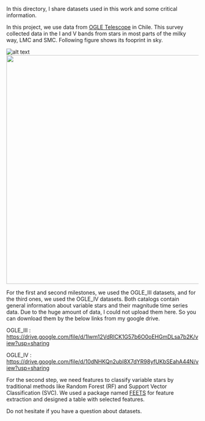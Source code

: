 In this directory, I share datasets used in this work and some critical information. 

In this project, we use data from [OGLE Telescope](http://ogle.astrouw.edu.pl/) in Chile. This survey collected data in the I and V bands from stars in most parts of the milky way, LMC and SMC. Following figure shows its fooprint in sky.

![alt text]()
<img src="http://www.astrouw.edu.pl/~jskowron/ogle4-sky/OGLE-IV-footprint2018-cap1800.png" style=" width:600px ; height:600px "  >

For the first and second milestones, we used the OGLE_III datasets, and for the third ones, we used the OGLE_IV datasets. Both catalogs contain general information about variable stars and their magnitude time series data. Due to the huge amount of data, I could not upload them here. So you can download them by the below links from my google drive.

OGLE_III  : https://drive.google.com/file/d/1lwm12VdRICK1G57b6O0oEHGmDLsa7b2K/view?usp=sharing 

OGLE_IV   : https://drive.google.com/file/d/10dNHKQn2ubI8X7dYR98yfUKbSEahA44N/view?usp=sharing 

For the second step, we need features to classify variable stars by traditional methods like Random Forest (RF) and Support Vector Classification (SVC). We used a package named [FEETS](https://feets.readthedocs.io/en/latest/)  for feature extraction and designed a table with selected features.

Do not hesitate if you have a question about datasets. 




